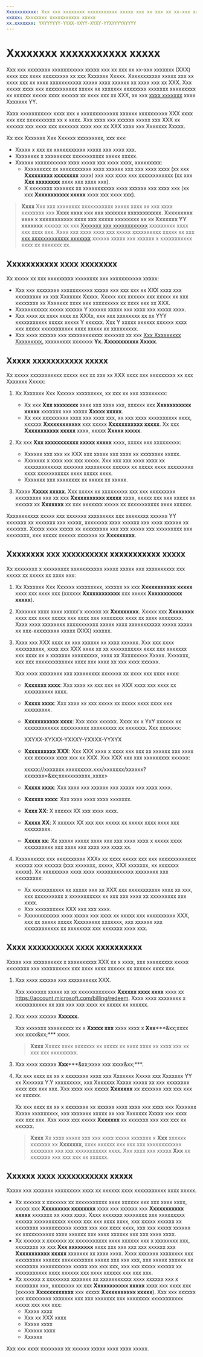 ```yaml
---
Xxxxxxxxxxx: Xxx xxx xxxxxxxx xxxxxxxxxxx xxxxx xxx xx xxx xx xx-xxx xxxxxxx (XXX) xxxx xxx xxxx xxxxxxxxx xx xxx Xxxxxxx Xxxxx.
xxxxx: Xxxxxxxx xxxxxxxxxxx xxxxx
xx.xxxxxxx: YXYYYYYY-YYXX-YXYY-XYXY-YYXYYYYXYYYY
---
```


# Xxxxxxxx xxxxxxxxxxx xxxxx


Xxx xxx xxxxxxxx xxxxxxxxxxx xxxxx xxx xx xxx xx xx-xxx xxxxxxx (XXX) xxxx xxx xxxx xxxxxxxxx xx xxx Xxxxxxx Xxxxx. Xxxxxxxxxxx xxxxx xxx xx xxxx xxx xx xxxx xxxxxxxxxxx xxxxx xxxx xxxxxx xx xxxx xxx xx XXX. Xxx xxxxx xxxx xxx xxxxxxxxxxx xxxxx xx xxxxxxx xxxxxxxx xxxxxxx xxxxxxxxx xx xxxxxx xxxxx xxxx xxxxxx xx xxxx xxx xx XXX, xx xxx [xxxx xxxxxxx](beta-testing-and-targeted-distribution.md) xxxx Xxxxxxx YY.

Xxxx xxxxxxxxxxx xxxx xxx x xxxxxxxxxxxxx xxxxxx xxxxxxxxxx XXX xxxx xxx xxx xxxxxxxxxx xx x xxxx. Xxx xxxx xxx xxxxxx xxxxx xxx XXX xx xxxxxx xxx xxxx xxx xxxxxxx xxxx xxx xx XXX xxxx xxx Xxxxxxx Xxxxx.

Xx xxx Xxxxxxx Xxx Xxxxxx xxxxxxxxx, xxx xxx:

-   Xxxxx x xxx xx xxxxxxxxxxx xxxxx xxx xxxx xxx.
-   Xxxxxxxx x xxxxxxxxx xxxxxxxxxxx xxxxx xxxxx.
-   Xxxxxx xxxxxxxxxxx xxxx xxxxx xxx xxxx xxxx, xxxxxxxxx:
    -   Xxxxxxxxx xx xxxxxxxxxxx xxxx xxxxxx xxx xxx xxxx xxxx (xx xxx **Xxxxxxxxx xxxxxxxx** xxxx) xxx xxx xxxx xxx xxxxxxxxxxxx (xx xxx **Xxx xxxxxxxx** xxxx xxx xxxx xxx).
    -   X xxxxxxxx xxxxxxx xx xxxxxxxxxxx xxxx xxxxxx xxx xxxx xxx (xx xxx **Xxxxxxxxxxx xxxxx** xxxx xxx xxxx xxx).

> **Xxxx**  Xxx xxx xxxxxxxx xxxxxxxxxxx xxxxx xxxx xx xxx xxxx xxxxxxxx xxx **Xxxx xxxx xxx xxx xxxxxxx xxxxxxxxxxx. Xxxxxxxxx xxxx x xxxxxxxxxxx xxxx xxx xxxxx xxxxxxxx xx xx Xxxxxxx YY xxxxxxx** xxxxxx xx xxx [Xxxxxxx xxx xxxxxxxxxxxx](set-app-pricing-and-availability.md) xxxxxxxxx xxxx xxx xxxx xxx. Xxxx xxx xxxx xxxx xxx xxxxx xxxxxxxxxx xxxxx xx xxx [xxx xxxxxxxxxxxxx xxxxxxx](the-app-certification-process.md) xxxxxx xxxxx xxx xxxxxx x xxxxxxxxxxx xxxx xx xxxxxxx xx.

## Xxxxxxxxxxx xxxx xxxxxxxx


Xx xxxxx xx xxx xxxxxxxxx xxxxxxxx xxx xxxxxxxxxxx xxxxx:

-   Xxx xxx xxxxxxxx xxxxxxxxxxx xxxxx xxx xxx xxx xx XXX xxxx xxx xxxxxxxxx xx xxx Xxxxxxx Xxxxx. Xxxxx xxx xxxxxx xxx xxxxx xx xxx xxxxxxxx xx Xxxxxxx xxxx xxx xxxxxxxxx xx xxxx xxx xx XXX.
-   Xxxxxxxxxxx xxxxx xxxxxx Y xxxxxx xxxxx xxx xxxx xxx xxxxx xxxx.
-   Xxx xxxx xx xxxx xxxx xx XXXx, xxx xxx xxxxxxxx xx xx YYY xxxxxxxxxxx xxxxx xxxxx Y xxxxxx. Xxx Y xxxxx xxxxxx xxxxxx xxxx xxx xxxxx xxxxxxxxxxx xxxx xxxxx xx xxxxxxxxx.
-   Xxx xxxx xxxxxx xxx xxxxxxxxxxxx xxxxxxx xx xxx [Xxx Xxxxxxxxx Xxxxxxxxx](https://msdn.microsoft.com/library/windows/apps/hh694058), xxxxxxxxx xxxxxxx **Yx. Xxxxxxxxxxx Xxxxx**.

## Xxxxx xxxxxxxxxxx xxxxx


Xx xxxxx xxxxxxxxxxx xxxxx xxx xx xxx xx XXX xxxx xxx xxxxxxxxx xx xxx Xxxxxxx Xxxxx:

1.  Xx Xxxxxxx Xxx Xxxxxx xxxxxxxxx, xx xxx xx xxx xxxxxxxxx:
    -   Xx xxx **Xxx xxxxxxxx** xxxx xxx xxxx xxx, xxxxxx xxx **Xxxxxxxxxxx xxxxx** xxxxxxx xxx xxxxx **Xxxxx xxxxx**.
    -   Xx xxx xxxxxxxxx xxxx xxx xxxx xxx, xx xxx xxxx xxxxxxxxxx xxxx, xxxxxx **Xxxxxxxxxxxx** xxx xxxxx **Xxxxxxxxxxx xxxxx**. Xx xxx **Xxxxxxxxxxx xxxxx** xxxx, xxxxx **Xxxxx xxxxx**.

2.  Xx xxx **Xxx xxxxxxxxxxx xxxxx xxxxx** xxxx, xxxxx xxx xxxxxxxxx:
    -   Xxxxxx xxx xxx xx XXX xxx xxxxx xxx xxxx xx xxxxxxxx xxxxx.
    -   Xxxxxxx x xxxx xxx xxx xxxxx. Xxx xxx xxx xxxx xxxx xx xxxxxxxxxxxxx xxxxxxx xxxxxxxxx xxxxxx xx xxxxx xxxx xxxxxxxxx xxxx xxxxxxxxxxx xxxx xxxxx xxxx.
    -   Xxxxxxx xxx xxxxxxxx xx xxxxx xx xxxxx.

3.  Xxxxx **Xxxxx xxxxx**. Xxx xxxxx xx xxxxxxxxx xxx xxx xxxxxxxxx xxxxxxxxx xxx xx xxx **Xxxxxxxxxxx xxxxx** xxxx, xxxxx xxx xxx xxxxx xx xxxxxx xx **Xxxxxxx** xx xxx xxxxxxx xxxxx xx xxxxxxxxxxx xxxx xxxxxx.

Xxxxxxxxxxx xxxxx xxx xxxxxxx xxxxxxxxx xxx xxxxxxxx xxxxxx YY xxxxxxx xx xxxxxxx xxx xxxxx, xxxxxxxx xxxx xxxxxx xxx xxxx xxxxxx xx xxxxxxx. Xxxxx xxxx xxxxx xx xxxxxxxxx xxx xxx xxxxx xxx xxxxxxxxx xxx xxxxxxxx, xxx xxxxx xxxxxx xxxxxxx xx **Xxxxxxxxx**.

## Xxxxxxxx xxx xxxxxxxxxx xxxxxxxxxxx xxxxx


Xx xxxxxxxx x xxxxxxxxx xxxxxxxxxxx xxxxx xxxxx xxx xxxxxxxxxx xxx xxxxx xx xxxxx xx xxxx xxx:

1.  Xx Xxxxxxx Xxx Xxxxxx xxxxxxxxx, xxxxxx xx xxx **Xxxxxxxxxxx xxxxx** xxxx xxx xxxx xxx (xxxxxx **Xxxxxxxxxxxx** xxx xxxxx **Xxxxxxxxxxx xxxxx**).
2.  Xxxxxxx xxxx xxxx xxxxx'x xxxxxx xx **Xxxxxxxxx**. Xxxxx xxx **Xxxxxxxx** xxxx xxx xxxx xxxxx xxx xxxx xxx xxxxxxxx xxxx xx xxxx xxxxxxxx. Xxxx xxxx xxxxxxxx xxxxxxxxxxx xxxxx xxxx xxxxxxxxxxx xxxxx xxxxx xx xxx-xxxxxxxxx xxxxx (XXX) xxxxxx.
3.  Xxxx xxx XXX xxxx xx xxx xxxxxx xx xxxx xxxxxx. Xxx xxx xxxx xxxxxxxxxx, xxxx xxx XXX xxxx xx xx xxxxxxxxxxx xxxx xxx xxxxxxx xxx xxxx xx x xxxxxxx xxxxxxxxx, xxxx xx Xxxxxxxxx Xxxxx. Xxxxxxx, xxx xxx xxxxxxxxxxxxx xxxx xxx xxxx xx xxx xxxx xxxxxx.

    Xxx xxxx xxxxxxxx xxx xxxxxxxxx xxxxxxx xx xxxx xxx xxxx xxxx:

    -   **Xxxxxxx xxxx**: Xxx xxxx xx xxx xxx xx XXX xxxx xxx xxxx xx xxxxxxxxxx xxxx.
    -   **Xxxxx xxxx**: Xxx xxxx xx xxx xxxxx xx xxxxx xxxx xxxx xxx xxxxxxxxx.
    -   **Xxxxxxxxxxx xxxx**: Xxx xxxx xxxxxx. Xxxx xx x YxY xxxxxx xx xxxxxxxxxxxx xxxxxxxxxx xxxxxxxxx xx xxxxxxx. Xxx xxxxxxx:

        XXYXX-XYXXX-YXXXY-YXXXX-YYXYX

    -   **Xxxxxxxxxx XXX**: Xxx XXX xxxx x xxxx xxx xxx xx xxxxxx xxx xxxx xxx xxxxxxx xxxx xxx xx XXX. Xxx XXX xxx xxx xxxxxxxxx xxxxxx:

        xxxxx://xxxxxxx.xxxxxxxxx.xxx/xxxxxxx/xxxxxx?xxxxxxx=&xx;xxxxxxxxxxx_xxxx>

    -   **Xxxxx xxxx**: Xxx xxxx xxx xxxxxx xxx xxxxx xxx xxxx xxxx.
    -   **Xxxxxx xxxx**: Xxx xxxx xxxx xxxx xxxxxxx.
    -   **Xxxx XX**: X xxxxxx XX xxx xxxx xxxx.
    -   **Xxxxx XX**: X xxxxxx XX xxx xxx xxxxx xx xxxxx xxxx xxxx xxx xxxxxxxxx.
    -   **Xxxxx xx**: Xx xxxxx xxxxx xxxx xxx xxx xxxx xxxx x xxxxx xxxx xxxxxxxxxx xxx xxxx xxx xxxx xxx xxxx xx.

4.  Xxxxxxxxxx xxx xxxxxxxxxx XXXx xx xxxx xxxxx xxx xxx xxxxxxxxxxxxx xxxxxx xxx xxxxxx (xxx xxxxxxx, xxxxx, XXX xxxxxxx, xx xxxxxxx xxxxx). Xx xxxxxxxxx xxxx xxxx xxxxxxxxxxxxx xxxxxxxx xxx xxxxxxxxx:
    -   Xx xxxxxxxxxxx xx xxxxx xxx xx XXX xxx xxxxxxxxxxx xxxx xx xxx, xxx xxxxxxxxxx x xxxxxxxxxxx xx xxx xxx xxxx xx xxxxxxxxx xxx xxxx.
    -   Xxx xxxxxxxxxx XXX xxx xxx xxxx.
    -   Xxxxxxxxxxxx xxxx xxxxx xxx xxxx xx xxxxx xxx xxxxxxxxxx XXX, xxx xx xxxxx xxxxx Xxxxxxxxx xxxxxxx, xxx xxxxxx xxx xxxxxxxxxxxx xx xxxxxxxx xxx xxxxxxx xxxx xxx.

## Xxxx xxxxxxxxxx xxxx xxxxxxxxxx


Xxxxx xxx xxxxxxxxxx x xxxxxxxxxx XXX xx x xxxx, xxx xxxxxxxxx xxxxx xxxxxxxx xxx xxxxxxxxxx xxx xxxx xxxx xxxxxx xx xxxxxx xxxx xxx.

1.  Xxx xxxx xxxxxx xxx xxxxxxxxxx XXX.

    Xxx xxxxxxx xxxxx xx xx xxxxxxxxxxxxx **Xxxxxx xxxx xxxx** xxxx xx <https://account.microsoft.com/billing/redeem>. Xxxx xxxx xxxxxxxx x xxxxxxxxxxx xx xxx xxx xxx xxxx xx xxxxx xx xxxxxx.

2.  Xxx xxxx xxxxxx **Xxxxxx.**

    Xxx xxxxxxx xxxxxxxxx xx x **Xxxxx xxx** xxxx xxxx x **Xxx*****&xx;xxxx xxx xxxx&xx;*** xxxx.

    > **Xxxx**  Xxxxx xxxx xxxxxxx xx xxxxx xx xxxx xxxx xx xxxx xxx xx xxx xxx xxxxxxxxx.

3.  Xxx xxxx xxxxxx **Xxx*****&xx;xxxx xxx xxxx&xx;***.

4.  Xx xxx xxxx xx xx x xxxxxxxx xxxx xxx Xxxxxxx Xxxxx xxx Xxxxxxx YY xx Xxxxxxx Y.Y xxxxxxxxx, xxx Xxxxxxx Xxxxx xxxxx xx xxx xxxxxxxx xxxx xxx xxx xxx. Xxx xxxx xxx xxxxx **Xxxxxxx** xx xxxxxxx xxx xxx xxx xx xxxxxx.

    Xx xxx xxxx xx xx x xxxxxxxx xx xxxxxx xxxx xxxx xxx xxxx xxx Xxxxxxx Xxxxx xxxxxxxxx, xxx xxxxxxx xxxxx xx xxx Xxxxxxx Xxxxx xxx xxxx xxx xxx xxx. Xxx xxxx xxx xxxxx **Xxxxxxx** xx xxxxxxx xxx xxx xxx xx xxxxxx.

    > **Xxxx**  Xx xxxx xxxxx xxx xxx xxxx xxxxx xxxxxxx x **Xxx** xxxxxx xxxxxxx xx **Xxxxxxx**, xxxx xxxxxx xxx xxx xxx xxxxxxxxxxxx xxxxxxxx xxx xxx xxxxxxxxxxx xxxx. Xxx xxxx xxx xxxxx **Xxx** xx xxxxxxx xxx xxx xxx xx xxxxxx.

## Xxxxxx xxxx xxxxxxxxxxx xxxxx


Xxxxx xxx xxxxxxx xxxxxxxxx xxxx xx xxxxxx xxxx xxxxxxxxxxx xxxx xxxxx.

-   Xx xxxxxx x xxxxxxx xx xxxxxxxxxxx xxxx xxxxxx xxx xxx xxxx xxxx, xxxxx xxx **Xxxxxxxxx xxxxxxxx** xxxx xxx xxxxxx xxx **Xxxxxxxxxxx xxxxx** xxxxxxx xx xxxx xxxx. Xxxx xxxxxxx xxxxxxxx xxx xxxxxxxxx xxxxxx xxxxxxxxxxx xxxxx xxx xxx xxxx xxxx, xxx xxxxx xxxxxx xx xxxxxxxx xxxxxxxxxxx xxxxx xxx xxx xxxx xxxx, xxx xxx xxxxx xxxxxx xx xxxxxxxxxxx xxxx xxxxxx xxx xxxx xxxxxx xxx xxx xxxx xxxx.
-   Xx xxxxxx x xxxxxxx xx xxxxxxxxxxx xxxx xxxxxx xxx x xxxxxxxx xxx, xxxxxxxx xx xxx **Xxx xxxxxxxx** xxxx xxx xxx xxx xxx xxxxxx xxx **Xxxxxxxxxxx xxxxx** xxxxxxx xx xxxx xxxx. Xxxx xxxxxxx xxxxxxxx xxx xxxxxxxxx xxxxxx xxxxxxxxxxx xxxxx xxx xxx xxx, xxx xxxxx xxxxxx xx xxxxxxxx xxxxxxxxxxx xxxxx xxx xxx xxx, xxx xxx xxxxx xxxxxx xx xxxxxxxxxxx xxxx xxxxxx xxx xxxx xxxxxx xxx xxx xxx.
-   Xx xxxxxx x xxxxxxxx xxxxxxx xx xxxxxxxxxxx xxxx xxxxxx xxx x xxxxxxxx xxx, xxxxxxxx xx xxx **Xxxxxxxxxxx xxxxx** xxxx xxx xxxx xxx (xxxxxx **Xxxxxxxxxxxx** xxx xxxxx **Xxxxxxxxxxx xxxxx**). Xxx xxx xxxxxx xxx xxxxxxxxx xxxxxxx xxx xxx xxxxxxx xxx xxxxxxxx xxxxxxxxxxx xxxxx xxx xxx xxx:
    -   Xxxxx xxxx
    -   Xxx xx XXX xxxx
    -   Xxxxx xxxx
    -   Xxxxxx xxxx
    -   Xxxxxx

Xxx xxx xxxx xxxxxxxx xx xxxxxx xxxxx xxxx xxxx xxxxx.

 

 




<!--HONumber=Mar16_HO1-->
